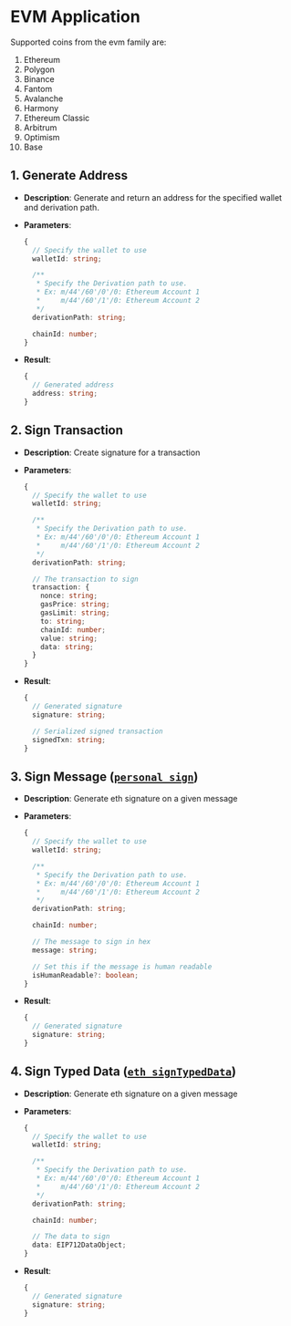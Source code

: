 # EVM Application

Supported coins from the evm family are:

1. Ethereum
2. Polygon
3. Binance
4. Fantom
5. Avalanche
6. Harmony
7. Ethereum Classic
8. Arbitrum
9. Optimism
10. Base

## 1. Generate Address

- **Description**: Generate and return an address for the specified wallet and derivation path.
- **Parameters**:

  ```ts
  {
    // Specify the wallet to use
    walletId: string;

    /**
     * Specify the Derivation path to use.
     * Ex: m/44'/60'/0'/0: Ethereum Account 1
     *     m/44'/60'/1'/0: Ethereum Account 2
     */
    derivationPath: string;

    chainId: number;
  }
  ```

- **Result**:
  ```ts
  {
    // Generated address
    address: string;
  }
  ```

## 2. Sign Transaction

- **Description**: Create signature for a transaction
- **Parameters**:

  ```ts
  {
    // Specify the wallet to use
    walletId: string;

    /**
     * Specify the Derivation path to use.
     * Ex: m/44'/60'/0'/0: Ethereum Account 1
     *     m/44'/60'/1'/0: Ethereum Account 2
     */
    derivationPath: string;

    // The transaction to sign
    transaction: {
      nonce: string;
      gasPrice: string;
      gasLimit: string;
      to: string;
      chainId: number;
      value: string;
      data: string;
    }
  }
  ```

- **Result**:

  ```ts
  {
    // Generated signature
    signature: string;

    // Serialized signed transaction
    signedTxn: string;
  }
  ```

## 3. Sign Message ([`personal_sign`](https://eips.ethereum.org/EIPS/eip-191))

- **Description**: Generate eth signature on a given message
- **Parameters**:

  ```ts
  {
    // Specify the wallet to use
    walletId: string;

    /**
     * Specify the Derivation path to use.
     * Ex: m/44'/60'/0'/0: Ethereum Account 1
     *     m/44'/60'/1'/0: Ethereum Account 2
     */
    derivationPath: string;

    chainId: number;

    // The message to sign in hex
    message: string;

    // Set this if the message is human readable
    isHumanReadable?: boolean;
  }
  ```

- **Result**:
  ```ts
  {
    // Generated signature
    signature: string;
  }
  ```

## 4. Sign Typed Data ([`eth_signTypedData`](https://eips.ethereum.org/EIPS/eip-712))

- **Description**: Generate eth signature on a given message
- **Parameters**:

  ```ts
  {
    // Specify the wallet to use
    walletId: string;

    /**
     * Specify the Derivation path to use.
     * Ex: m/44'/60'/0'/0: Ethereum Account 1
     *     m/44'/60'/1'/0: Ethereum Account 2
     */
    derivationPath: string;

    chainId: number;

    // The data to sign
    data: EIP712DataObject;
  }
  ```

- **Result**:
  ```ts
  {
    // Generated signature
    signature: string;
  }
  ```
